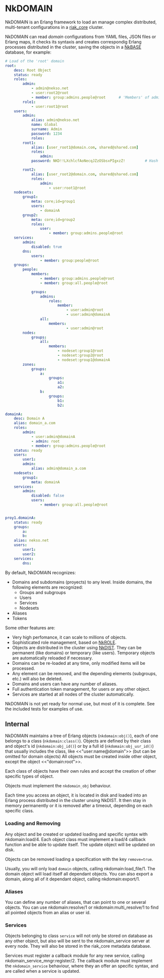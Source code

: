 # NkDOMAIN

NkDOMAIN is an Erlang framework to load an manage complex distributed, multi-tenant configurations in a [riak_core](https://github.com/basho/riak_core) cluster.

NkDOMAIN can read _domain_ configurations from YAML files, JSON files or Erlang maps, it checks its syntaxis and creates correspondig Erlang processes distributed in the cluster, saving the objects in a [NkBASE](https://github.com/Nekso/nkbase) database, for example:

```yaml
# Load of the 'root' domain
root:
    desc: Root Object
    status: ready
    roles:
        admin: 
            - admin@nekso.net
            - user:root2@root
            - member: group:admins.people@root      # 'Members' of admins.people@root are 'admins' of root
        role1:
            - user:root1@root
    users:
        admin:                       
            alias: admin@nekso.net            
            name: Global
            surname: Admin
            password: 1234
            roles:
        root1:                            
            alias: [user_root1@domain.com, shared@shared.com]
            roles:
                admin:
            password: NKD!!LXchlcfAoNecqJZzOSbsxPIgxzZ!         # Hash of 4321

        root2:
            alias: [user_root2@domain.com, shared@shared.com]
            roles:
                admin: 
                    - user:root1@root
    nodesets:
        group1:                           
            meta: core;id=group1
            users:
                - domainA    
        group2:
            meta: core;id=group2
            roles:
                user:
                    - member: group:admins.people@root
    services:
        admin:
            disabled: true
        dns:                                    
            users:
                - member: group:people@root
    groups:
        people:
            members:
                - member: group:admins.people@root
                - member: group:all.people@root

            groups:
                admins:                      
                    roles:
                        member:
                            - user:admin@root
                            - user:admin@domainA
                all:
                    members:
                            - user:admin@root
        nodes:
            groups:
                all:                          
                    members:
                        - nodeset:group1@root
                        - nodeset:group2@root
                        - nodeset:group1@domainA
        zones:
            groups:
                a:
                    groups:
                        a1:
                        a2:
                b:
                    groups:
                        b1:
                        b2:

domainA:
    desc: Domain A
    alias: domain_a.com
    roles:
        admin: 
            - user:admin@domainA
            - admin: root
            - member: group:admins.people@root
    status: ready
    users:
        user1:
        admin:
            alias: admin@domain_a.com            
    nodesets:
        group1:              
            meta: domainA
    services:
        admin:
            disabled: false
            users:
                - member: group:all.people@root


proy1.domainA:
    status: ready
    groups:
        a:
        b:
    alias: nekso.net
    users:
        user1:
        user2:
    services:
        dns:
```

By default, NkDOMAIN recognizes:

* Domains and subdomains (proyects) to any level. Inside domains, the following elements are recognized:
  * Groups and subgroups
  * Users
  * Services
  * Nodesets
* Aliases
* Tokens

Some other features are:
* Very high perfomance, it can scale to millions of objects.
* Sophisticated role management, based on [NkROLE](https://github.com/Nekso/nkrole).
* Objects are distributed in the cluster using [NkDIST](https://github.com/Nekso/nkdist). They can be permanent (like domains) or temporary (like users). Temporary objects are automatically reloaded if necessary.
* Domains can be re-loaded at any time, only modified items will be processed.
* Any element can be removed, and the depending elements (subgroups, etc.) will also be deleted.
* Domains and users can have any number of aliases.
* Full authentication token management, for users or any other object.
* Services are started at all nodes of the cluster automatically.

NkDOMAIN is not yet ready for normal use, but most of it is complete. See the included tests for examples of use.

## Internal

NkDOMAIN maintains a tree of Erlang objects (`nkdomain:obj()`), each of one belongs to a class (`nkdomain:class()`). Objects are defined by their class and object's id (`nkdomain:obj_id()`) or by a full id (`nkdomain:obj_usr_id()`) that usually includes the class, like <<"user:name@domain">> (but can be omitted for domain objects) All objects must be created inside other object, except the object <<"domain:root">>. 

Each class of objects have their own rules and accept the creation of other specific types of object.

Objects must implement the `nkdomain_obj` behaviour.

Each time you access an object, it is located in disk and loaded into an Erlang process distributed in the cluster unsing NkDIST. It then stay in memory permanently or it is removed after a timeout, depending on each specific class. 



### Loading and Removing

Any object and be created or updated loading and specific syntax with nkdomain:load/4. Each object class must implement a load/4 callback function and be able to update itself. The update object will be updated on disk.

Objects can be removed loading a specification with the key `remove=true`.

Usually, you will only load `domain` objects, calling nkdomain:load_file/1. The domain object will load itself all dependant objects. You can also export a domain, along all of it dependant object, calling nkdomain:export/1.



### Aliases

You can define any number of aliases, that can point to one or several objects. You can use nkdomain:resolve/1 or nkdomain:multi_resolve/1 to find all pointed objects from an alias or user id.


### Services

Objects belonging to class `service` will not only be stored on database as any other object, but also will be sent to the nkdomain_service server at every node. They will also be stored in the riak_core metadata database.

Services must register a callback module for any new service, calling nkdomain_service_mngr:register/2. The callback module must implement the `nkdomain_service` behaviour, where they an offer an specific syntax, and are called when a service is updated.





